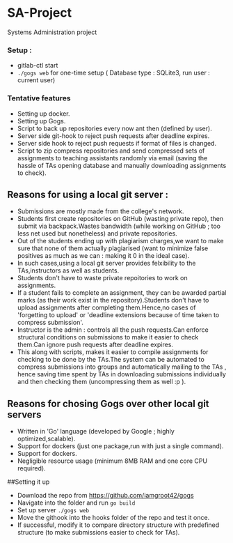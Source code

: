 # SA-Project
Systems Administration project 

### Setup :
* gitlab-ctl start
* ```./gogs web``` for one-time setup ( Database type : SQLite3, run user : current user)

### Tentative features 

* Setting up docker.
* Setting up Gogs.
* Script to back up repositories every now ant then (defined by user).
* Server side git-hook to reject push requests after deadline expires.
* Server side hook to reject push requests if format of files is changed.
* Script to zip compress repositories and send compressed sets of assignments to teaching assistants randomly via email (saving the hassle of TAs opening database and manually downloading assignments to check).

## Reasons for using a local git server :

* Submissions are mostly made from the college's network.
* Students first create repositories on GitHub (wasting private repo), then submit via backpack.Wastes bandwidth (while working on GitHub ; too less net used but nonetheless) and private repositories.
* Out of the students ending up with plagiarism charges,we want to make sure that none of them actually plagiarised (want to minimize false positives as much as we can : making it 0 in the ideal case).
* In such cases,using a local git server provides felxibility to the TAs,instructors as well as students.
* Students don't have to waste private repoitories to work on assignments.
* If a student fails to complete an assignment, they can be awarded partial marks (as their work exist in the repository).Students don't have to upload assignments after completing them.Hence,no cases of 'forgetting to upload' or 'deadline extensions because of time taken to compress submission'.
* Instructor is the admin : controls all the push requests.Can enforce structural conditions on submissions to make it easier to check them.Can ignore push requests after deadline expires.
* This along with scripts, makes it easier to compile assignments for checking to be done by the TAs.The system can be automated to compress submissions into groups and automatically mailing to the TAs , hence saving time spent by TAs in downloading submissions individually and then checking them (uncompressing them as well :p ).

## Reasons for chosing Gogs over other local git servers 

* Written in 'Go' language (developed by Google ; highly optimized,scalable).
* Support for dockers (just one package,run with just a single command).
* Support for dockers.
* Negligible resource usage (minimum 8MB RAM and one core CPU required).


##Setting it up

* Download the repo from https://github.com/iamgroot42/gogs
* Navigate into the folder and run ```go build```
* Set up server ```./gogs web```
* Move the githook into the hooks folder of the repo and test it once.
* If successful, modify it to compare directory structure with predefined structure (to make submissions easier to check for TAs).
